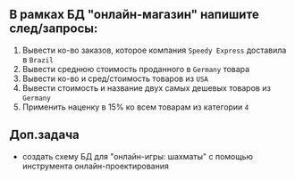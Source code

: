 ## В рамках БД "онлайн-магазин" напишите след/запросы:

1. Вывести ко-во заказов, которое компания `Speedy Express` доставила в `Brazil`
2. Вывести среднюю стоимость проданного в `Germany` товара
3. Вывести ко-во и сред/стоимость товаров из `USA`
4. Вывести стоимость и название двух самых дешевых товаров из `Germany`
5. Применить наценку в 15% ко всем товарам из категории `4`

## Доп.задача
- создать схему БД для "онлайн-игры: шахматы" с помощью инструмента онлайн-проектирования